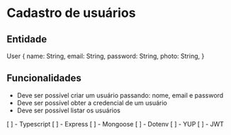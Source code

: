 # Cadastro de usuários

## Entidade

User {
  name: String,
  email: String,
  password: String,
  photo: String,
}

## Funcionalidades

- Deve ser possível criar um usuário passando: nome, email e password
- Deve ser possível obter a credencial de um usuário
- Deve ser possível listar os usuários


[ ] - Typescript
[ ] - Express
[ ] - Mongoose
[ ] - Dotenv
[ ] - YUP
[ ] - JWT